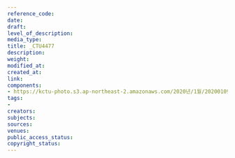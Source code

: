 ```yaml
---
reference_code: 
date: 
draft: 
level_of_description: 
media_type: 
title: _CTU4477
description: 
weight: 
modified_at: 
created_at: 
link: 
components:
- https://kctu-photo.s3.ap-northeast-2.amazonaws.com/2020년/1월/20200109_소위+‘불법체류+외국인+관리대책’+비판과+대안+촉구를+위한+이주인권단체+공동+기자회견/_CTU4477.jpg
tags:
- 
creators: 
subjects: 
sources: 
venues: 
public_access_status: 
copyright_status: 
---
```

